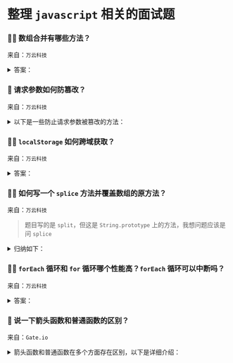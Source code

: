 # 整理 `javascript` 相关的面试题

### 🧑‍💻 数组合并有哪些方法？

来自：`万云科技`

<details>

<summary>答案：</summary>

**1. 在循环中 `push`：**

```js
const data1 = [1, 2, 3];
const data2 = [4, 5, 6];

for (let item of data2) {
  data1.push(item);
}

console.log(data1);
```

**2. 扩展预算符：**

```js
const data2 = [4, 5, 6];
const data1 = [1, 2, 3, ...data2];

console.log(data1);
```

**3. `concat`：**

```js
const data1 = [1, 2, 3].concat([4, 5, 6]);
console.log(data1);
```

**4. `splice`：**

```js
const data1 = [1, 2, 3];
data1.splice(3, 0, 4, 5, 6);

console.log(data1);
```

</details>

### 🔴 请求参数如何防篡改？

来自：`万云科技`

<details>

<summary>以下是一些防止请求参数被篡改的方法：</summary>

**签名验证：**

原理：在发送请求前，根据请求参数和一个密钥生成一个签名，服务器端使用相同的方法和密钥验证签名的合法性。如果参数被篡改，签名将无法通过验证。

例如：

- 客户端将请求参数按照一定规则排序，然后与密钥进行哈希运算生成签名，将签名和参数一起发送到服务器。
- 服务器端接收到请求后，按照相同规则提取参数并生成签名，对比客户端发送的签名和服务器生成的签名是否一致。

**加密传输：**

原理：对请求参数进行加密，即使被篡改也难以理解其内容。只有服务器端能够解密并验证参数的完整性。

例如：

- 使用 `HTTPS` 协议进行数据传输，确保数据在网络传输过程中的安全性，防止被窃听和篡改。
- 对敏感参数进行单独加密，如使用对称加密算法或非对称加密算法对参数进行加密后再发送。

**时间戳验证：**

原理：客户端在发送请求时添加一个时间戳，服务器端验证时间戳是否在合理范围内。如果时间戳过期或与服务器时间相差太大，则认为请求可能被篡改。

例如：

- 客户端发送请求时，将当前时间戳作为一个参数发送给服务器。
- 服务器端接收到请求后，检查时间戳是否在允许的时间范围内，比如与服务器时间相差不超过一定时长（如 5 分钟）。

**参数校验：**

原理：服务器端对接收的请求参数进行严格的校验，包括参数的类型、格式、范围等。如果参数不符合预期，拒绝该请求。

例如：

- 对于数值类型的参数，检查其是否为合法的数字；对于字符串类型的参数，检查其长度、格式是否符合要求。
- 对一些关键参数进行必填项检查，确保请求的完整性。

</details>

### 🧑‍💻 `localStorage` 如何跨域获取？

来自：`万云科技`

<details>

<summary>答案：</summary>

`localStorage` 通常不能直接跨域获取。这是出于浏览器的安全考虑，不同源的网页不能随意访问彼此的 `localStorage` 数据。

但是，可以通过一些特定的方法在一定程度上实现跨域数据共享：

**使用 `postMessage` 和 `window.addEventListener`：**

1. 在源页面（假设为 `http://example.com/page1.html`）中：

```html
<!DOCTYPE html>
<html>
  <body>
    <script>
      const targetOrigin = "http://anotherdomain.com";
      window.addEventListener("message", function (event) {
        if (event.origin === targetOrigin) {
          // 响应来自目标页面的请求
          event.source.postMessage(
            { localStorageData: localStorage.getItem("key") },
            targetOrigin
          );
        }
      });
      const iframe = document.createElement("iframe");
      iframe.src = targetOrigin + "/receiver.html";
      document.body.appendChild(iframe);
    </script>
  </body>
</html>
```

2. 在目标页面（假设为 `http://anotherdomain.com/receiver.html`）中：

```html
<!DOCTYPE html>
<html>
  <body>
    <script>
      const sourceOrigin = "http://example.com";
      window.addEventListener("message", function (event) {
        if (event.origin === sourceOrigin) {
          const data = event.data;
          console.log(data.localStorageData);
        }
      });
      const iframe = document.createElement("iframe");
      iframe.src = sourceOrigin + "/page1.html";
      document.body.appendChild(iframe);

      // 向源页面发送请求
      iframe.contentWindow.postMessage("request data", sourceOrigin);
    </script>
  </body>
</html>
```

这种方法通过 `postMessage` 在两个不同源的窗口之间传递消息，从而实现数据的间接获取。但需要注意的是，这种方式需要双方页面的配合，并且要严格验证消息的来源以确保安全性。

**使用代理服务器：**

可以设置一个服务器端的代理，源页面将 `localStorage` 中的数据发送到代理服务器，目标页面从代理服务器获取数据。但这需要服务器端进行额外的开发和配置。

例如：

1. 源页面向代理服务器发送数据：

```js
const dataToSend = localStorage.getItem("key");
fetch("/proxy", {
  method: "POST",
  body: JSON.stringify({ data: dataToSend }),
  headers: {
    "Content-Type": "application/json",
  },
});
```

2. 代理服务器接收并存储数据，当目标页面请求时返回数据：

```js
const express = require("express");
const app = express();

let storedData;
app.post("/proxy", (req, res) => {
  storedData = req.body.data;
  res.sendStatus(200);
});
app.get("/proxy", (req, res) => {
  res.json({ data: storedData });
});
app.listen(3000);
```

3. 目标页面从代理服务器获取数据：

```js
fetch("/proxy")
  .then((response) => response.json())
  .then((data) => console.log(data.data));
```

这种方法虽然可以实现跨域获取数据，但依赖于服务器的中间处理，增加了系统的复杂性。

</details>

### 🧑‍💻 如何写一个 `splice` 方法并覆盖数组的原方法？

来自：`万云科技`

> 题目写的是 `split`，但这是 `String.prototype` 上的方法，我想问题应该是问 `splice`

<details>

<summary>归纳如下：</summary>

先写一个统一的 `splite` 的方法用于覆盖使用，然后再通过不同的方式重写

```js
function defineSplice(start, deleteCount, ...items) {
  const length = this.length;
  if (start < 0) {
    start = start >= -length ? length + start : 0;
  }

  if (deleteCount === undefined) {
    deleteCount = length - start;
  }

  const removeItems = [];
  const removeLength = start + deleteCount;

  for (let i = start; i < removeLength; i++) {
    removeItems.push(this[i]);
  }

  for (let i = removeLength, j = 0; j < items.length; i++, j++) {
    this[i] = items[j];
  }

  this.length = length - deleteCount + items.length;
  return removeItems;
}
```

**1. 重写 `prototype`：**

- 优点：兼容性好
- 缺点：全局覆盖，可能造成意外问题

```js
// 重写方法，闭包运行避免污染
(function () {
  const originalSplice = Array.prototype.splice;
  Array.prototype.splice = defineSplice;

  const arr = [1, 2, 3, 4, 5];
  const removed = arr.splice(1, 2, 10, 11);

  console.log("rewrite property", arr);
  console.log("remove", removed);

  Array.prototype.splice = originalSplice;
})();
```

**2. 通过 `proxy` 代理数组方法：**

- 优点：不会造成全局污染
- 缺点：不兼容 `ie`

```js
// 通过 proxy 代理重写 splice，缺点是不兼容 ie
const arr = [1, 2, 3, 4, 5];
const proxyArr = new Proxy(arr, {
  get(target, property, args) {
    if (property === "splice") {
      return defineSplice;
    }
    return target[property];
  },
});

const removeProxy = proxyArr.splice(1, 2, 10, 11);

console.log("proxy array", arr);
console.log("remove proxy", removeProxy);
```

**3. 通过 `defineProperty` 劫持数组方法：**

- 优点：不会全局污染，兼容性比 `proxy` 要好
- 缺点：一个劫持对应一个方法，相比 `proxy` 要繁琐

```js
// 通过 Object.defineProperty 劫持 splice，兼容 ie
const arr1 = [1, 2, 3, 4, 5];
const defineArr = Object.defineProperty({}, "splice", {
  value: function (...args) {
    return defineSplice.apply(this, args);
  },
});

const defineRemove = defineArr.splice.call(arr1, 1, 2, 10, 11);

console.log("define array", arr1);
console.log("remove define", defineRemove);
```

> 注意这里劫持的是一个空对象，避免污染全局对象，通过 `call` 和 `apply` 修正指向

完整实例：https://codepen.io/levi0001/pen/mdNRgVJ

</details>

### 🧑‍💻 `forEach` 循环和 `for` 循环哪个性能高？`forEach` 循环可以中断吗？

来自：`万云科技`

<details>

<summary>答案：</summary>

**`forEach` 循环和 `for` 循环的性能比较：**

在大多数情况下，简单的 `for` 循环性能可能会略高于 `forEach` 循环。这是因为 `forEach` 是一种函数调用的方式遍历数组，会有一些额外的函数调用开销。而 `for` 循环是一种更底层的遍历方式，在一些优化较好的 `JavaScript` 引擎中可能会有更好的性能表现。

> 但是，性能差异通常非常小，在实际应用中，除非是在处理非常大规模的数据或者对性能要求极其苛刻的场景下，一般不太容易察觉到明显的性能差异。

**中断循环**

理论上 `forEach` 设计出来就是为了遍历每一个回调方法的。但可以通过以下 2 种方式任务中断循环：

1. 通过 `throw` 中断循环：

```js
const arr = [1, 2, 3, 4, 5];
try {
  arr.forEach((num) => {
    if (num > 2) throw new Error("break forEach");
    console.log(num);
  });
} catch (e) {
  console.log(e.message);
}
```

2. 通过重写 `forEach`：

```js
// 重写 forEach
Array.prototype.forEach = function customForEach(callback) {
  for (let i = 0; i < this.length; i++) {
    const result = callback(this[i], i, this);
    if (result === false) break;
  }
};

const arr1 = [1, 2, 3, 4, 5];
arr1.forEach((item, index, array) => {
  if (item > 2) return false;
  console.log(item);
});
```

完整实例：https://codepen.io/levi0001/pen/MWNpKJV

</details>

### 🔴 说一下箭头函数和普通函数的区别？

来自：`Gate.io`

<details>

<summary>箭头函数和普通函数在多个方面存在区别，以下是详细介绍：</summary>

**语法形式**

普通函数：有着完整且相对规范的语法结构，由 `function` 关键字开头，后面跟着函数名（可省略，若省略则为匿名函数）、参数列表以及函数体。例如：

```js
// 有函数名的普通函数
function add(num1, num2) {
    return num1 + num2;
}

// 匿名普通函数，常作为回调函数使用
function (num) {
    console.log(num);
}
```

箭头函数：使用箭头（`=>`）来定义函数，语法更加简洁。箭头函数如果只有一个参数，参数外面的圆括号可以省略；如果函数体只有一条语句，且这条语句是返回值语句，花括号和 `return` 关键字都可以省略。例如：

```js
// 只有一个参数，省略参数括号
const square = (num) => num * num;

// 函数体有多条语句，需要花括号和 return
const sum = (num1, num2) => {
  const result = num1 + num2;
  return result;
};
```

**`this` 指向**

普通函数：`this` 的指向在函数被调用时才确定，它取决于函数的调用方式。在全局环境下调用普通函数，`this` 指向全局对象（在浏览器环境中是 `window`，在 `Node.js` 环境中是 `global`）；如果作为对象的方法调用，`this` 指向该对象；要是通过 `call`、`apply`、`bind` 等方法来调用，`this` 会被显式地设置为传入的第一个参数所指定的对象。例如：

```js
const person = {
  name: "张三",
  sayHello: function () {
    console.log(`Hello, I'm ${this.name}`);
  },
};

person.sayHello(); // this 指向 person 对象，输出 "Hello, I'm 张三"

const anotherSayHello = person.sayHello;
anotherSayHello(); // this 指向全局对象，输出 "Hello, I'm undefined"（因为全局对象中没有 name 属性）
```

> 上面这段代码来自豆包，存在一个错误，具体是什么？又为什么我在底部说明

箭头函数：本身没有自己的 `this`，其 `this` 是继承自外层作用域的 `this`。箭头函数在定义时就确定了 `this` 的指向，并且之后不会再改变，无论它在何处被调用。例如：

```js
const person = {
  name: "张三",
  sayHello: () => {
    console.log(`Hello, I'm ${this.name}`);
  },
};

person.sayHello(); // this 指向全局对象，输出 "Hello, I'm undefined"（假设全局对象没有 name 属性）

const outerThis = { name: "李四" };
const func = function () {
  const innerFunc = () => {
    console.log(`Hello, I'm ${this.name}`);
  };
  innerFunc();
};
func.call(outerThis); // this 指向 outerThis，输出 "Hello, I'm 李四"
```

> 这段代码和上面一样，犯了相同的 1 个错误

**`arguments` 对象**

普通函数：在函数内部，有一个内置的 `arguments` 对象，它是一个类数组对象，包含了函数调用时传入的所有实际参数，无论函数定义时声明了几个参数，都可以通过 `arguments` 来获取所有参数信息。例如：

```js
function sum() {
  let result = 0;
  for (let i = 0; i < arguments.length; i++) {
    result += arguments[i];
  }
  return result;
}

console.log(sum(1, 2, 3)); // 可以获取到传入的 1、2、3 这三个参数，输出 6
```

箭头函数：不存在自己的 `arguments` 对象，如果需要获取参数，可以通过定义的形参或者使用剩余参数（`...`语法）来实现，但不能像普通函数那样直接依赖 `arguments` 对象。例如：

```js
const sum = (...nums) => {
  let result = 0;
  for (let num of nums) {
    result += num;
  }
  return result;
};

console.log(sum(1, 2, 3)); // 通过剩余参数获取传入的参数，输出 6
```

> `...` 的专业叫法应该是：扩展运算符

**构造函数使用**

普通函数：可以使用 `function` 关键字定义的普通函数作为构造函数，通过 `new` 关键字来创建对象实例，在函数内部可以使用 `this` 来初始化新对象的属性等，并且会自动执行一些构造函数相关的初始化操作（如创建对象的原型链等）。例如：

```js
function Person(name, age) {
  this.name = name;
  this.age = age;
}

const person = new Person("张三", 20);
console.log(person.name); // 输出 "张三"
```

箭头函数：不能作为构造函数使用，因为它没有自己的 `this`，也不存在构建对象实例相关的内部机制，如果尝试使用 `new` 来调用箭头函数，会报错。例如：

```js
const Person = (name, age) => {
  this.name = name;
  this.age = age;
};

const person = new Person("张三", 20); // 报错，箭头函数不能作为构造函数
```

---

以上答案来自豆包，以下内容为我修正：

**1 个错误：从全局对象上下文中获取 `name` 时不一定时 `undefinde`**

分两种情况：

- 浏览器环境全局对象时 `window`，存在 `name` 属性，为空字符
- `Node.js` 全局对象没有 `name` 属性

> 知识点来自 `渡一`

**2 个遗漏：**

箭头函数没有原型链 `protoType`：

- 这样就意味着，箭头函数内部找不到的对象，会直接从作用域中获取上下文，而普通函数则会通过原型链一层一层往上找
- 普通函数可以将方法通过原型链绑定在对象上，箭头函数则不可以

不能通过 `call`、`apply` 修正箭头函数的上下文：

- 虽然都支持调用 `call`、`apply`，但箭头函数的 `this` 永远由上下文决定
- 而普通函数可以通过此类方法修正上下文中 `this` 对象

有人说箭头函数中的 `this` 是固定的，这样的说法也是错误的，例如：

```js
const data = { name: "levi" };
function action() {
  (() => {
    console.log(this.name);
  })();
}

action(); // ''
action.call(data); // levi
```

**适用场景**

普通函数：

- 需要使用构造函数创建对象，或继承对象等 `OOP` 场景时
- 需要通过 `call`、`apply` 绑定上下文的情况
- 需要使用原型链的情况
- 事件监听方法，有可能需要通过 `this` 获取 `target`

箭头函数：

- 函数式 `React` 组件，如果是页面组件仍旧推荐普通函数，用于区分组件和 `page`
- 在一个复合型型函数中动态获取上下文
- 纯粹的为了返回计算结果，如图形运算等，能够保持直观、简洁
- 循环遍历，如：`map`、`filter`、`reduce`

用防抖函数演示：复合型型函数中动态获取上下文

```typescript
function debounce<T extends Function, D extends any = any>(
  func: T,
  delay: number = 500
) {
  let timer = 0;
  return function (this: ThisParameterType<T>, ...args: D[]) {
    if (timer !== 0) {
      clearTimeout(timer);
    }

    timer = setTimeout(() => {
      func.apply(this, args); // 这里的 `this` 会根据监听事件的对象而改变
      timer = 0;
    }, delay);
  };
}
```

上面注解行中的 `this` 也可以通过普通方法来实现，但这就要额外声明一个代理对象，例如：

```js
function action() {
  const that = this;
  return function () {
    console.log(that);
  };
}
```

这就是箭头函数还没有时的做法，会看到很多误导性的 `that`、`this`，无法分别具体指向

</details>
